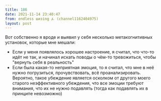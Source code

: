 ```yaml
---
title: 186
date: 2021-11-14 23:40:47
from: endless шизing ⍼ (channel1162404975)
layout: post
---
```


Вот собственно я вроде и выявил у себя несколько метакогнитивных установок, которые мне мешали:

* Если у меня появлялось хорошее настроение, я считал, что что-то идёт не так, и начинал искать поводы о чём-то тревожиться, чтобы "вернуть себя в реальность"
* Если была какая-то неприятная эмоция, то я считал, что мне в неё нужно погрузиться, прочувствовать, всё проанализировать. Вероятно, такое убеждение является осколком от другого моего старого неэффективного убеждения, что все эмоции требуют внимания, что их не нужно подавлять (тогда как подавлять их в принципе невозможно)
